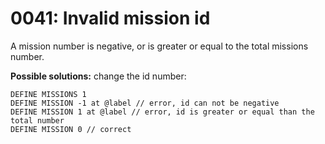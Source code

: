 # 0041: Invalid mission id

A mission number is negative, or is greater or equal to the total missions number.

**Possible solutions:** change the id number:

```
DEFINE MISSIONS 1
DEFINE MISSION -1 at @label // error, id can not be negative
DEFINE MISSION 1 at @label // error, id is greater or equal than the total number
DEFINE MISSION 0 // correct
```
